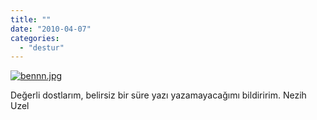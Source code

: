 ```yaml
---
title: ""
date: "2010-04-07"
categories: 
  - "destur"
---
```


[![bennn.jpg](/uploads/2010/04/bennn.jpg)](/uploads/2010/04/bennn.jpg "bennn.jpg")

Değerli dostlarım, belirsiz bir süre yazı yazamayacağımı bildiririm. Nezih Uzel
